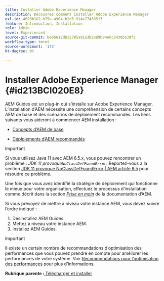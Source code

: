 ```yaml
---
title: Installer Adobe Experience Manager
description: Découvrez comment installer Adobe Experience Manager
exl-id: 4693b102-b75a-4904-b2d5-914e774305f3
feature: Introduction, Installation
role: Admin
level: Experienced
source-git-commit: be06612d832785a91a3b2a89b84e0c2438ba30f2
workflow-type: tm+mt
source-wordcount: '172'
ht-degree: 0%

---
```


# Installer Adobe Experience Manager {#id213BCI020E8}

AEM Guides est un plug-in qui s’installe sur Adobe Experience Manager. L’installation d’AEM nécessite une compréhension de certains concepts AEM de base et des scénarios de déploiement recommandés. Les liens suivants vous aideront à commencer AEM installation :

- [Concepts d’AEM de base](https://helpx.adobe.com/experience-manager/6-5/sites/deploying/using/deploy.html#BasicConcepts)

- [Déploiements d’AEM recommandés](https://helpx.adobe.com/experience-manager/6-5/sites/deploying/using/recommended-deploys.html)


>[!IMPORTANT]
>
> Si vous utilisez Java 11 avec AEM 6.5.x, vous pouvez rencontrer un problème : *JDK 11 provoque`NoClassDefFoundError`*. Reportez-vous à la section [JDK 11 provoque NoClassDefFoundError \| AEM article 6.5](https://helpx.adobe.com/experience-manager/kb/jdk-11-causes-noclassdeffounderror---aem-6-5.html) pour résoudre ce problème.

Une fois que vous avez identifié la stratégie de déploiement qui fonctionne le mieux pour votre organisation, effectuez le processus d’installation comme décrit dans la section *[Prise en main](https://experienceleague.adobe.com/docs/experience-manager-65/deploying/deploying/deploy.html?lang=frl#GettingStarted)* de la documentation d’AEM.

Si vous prévoyez de mettre à niveau votre instance AEM, vous devez suivre l’ordre indiqué :

1. Désinstallez AEM Guides.
1. Mettez à niveau votre instance AEM.
1. Installez AEM Guides.

>[!IMPORTANT]
>
> Il existe un certain nombre de recommandations d’optimisation des performances que vous pouvez prendre en compte pour améliorer les performances de votre système. Voir [Recommendations pour l’optimisation des performances](download-install-recommend-perf-optimiz.md#) pour plus d’informations.

**Rubrique parente :**[ Télécharger et installer](download-install.md)
